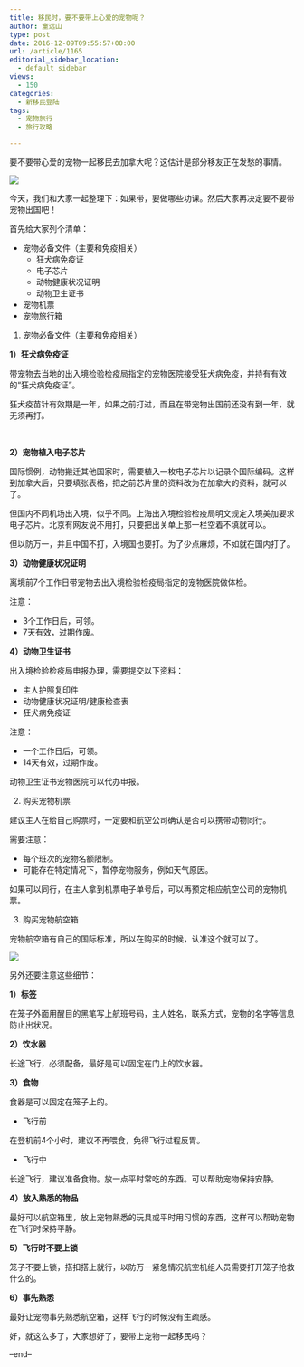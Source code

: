 ```yaml
---
title: 移民时，要不要带上心爱的宠物呢？
author: 童远山
type: post
date: 2016-12-09T09:55:57+00:00
url: /article/1165
editorial_sidebar_location:
  - default_sidebar
views:
  - 150
categories:
  - 新移民登陆
tags:
  - 宠物旅行
  - 旅行攻略

---
```

要不要带心爱的宠物一起移民去加拿大呢？这估计是部分移友正在发愁的事情。

<img decoding="async" src="http://mmbiz.qpic.cn/mmbiz_jpg/onL12esDtA9a2Mic6ILadwPVbQCma4SibnJo0AhSr4xQkIJM943jVibFVicByYf74bTwdXk7vaA617J1EKeCUx1QZw/640?wx_fmt=jpeg&tp=webp&wxfrom=5&wx_lazy=1" data-s="300,640" data-type="jpeg" data-src="http://mmbiz.qpic.cn/mmbiz_jpg/onL12esDtA9a2Mic6ILadwPVbQCma4SibnJo0AhSr4xQkIJM943jVibFVicByYf74bTwdXk7vaA617J1EKeCUx1QZw/0?wx_fmt=jpeg" data-ratio="0.75" data-w="600" data-fail="0" /> 

今天，我们和大家一起整理下：如果带，要做哪些功课。然后大家再决定要不要带宠物出国吧！

首先给大家列个清单：

<ul class="list-paddingleft-2">
  <li>
    宠物必备文件（主要和免疫相关） <ul class="list-paddingleft-2">
      <li>
        狂犬病免疫证
      </li>
      <li>
        电子芯片
      </li>
      <li>
        动物健康状况证明
      </li>
      <li>
        动物卫生证书
      </li>
    </ul>
  </li>
  
  <li>
    宠物机票
  </li>
  <li>
    宠物旅行箱
  </li>
</ul>

1. 宠物必备文件（主要和免疫相关）

**1）狂犬病免疫证**

带宠物去当地的出入境检验检疫局指定的宠物医院接受狂犬病免疫，并持有有效的“狂犬病免疫证”。

狂犬疫苗针有效期是一年，如果之前打过，而且在带宠物出国前还没有到一年，就无须再打。

&nbsp;

**2）宠物植入电子芯片**

国际惯例，动物搬迁其他国家时，需要植入一枚电子芯片以记录个国际编码。这样到加拿大后，只要填张表格，把之前芯片里的资料改为在加拿大的资料，就可以了。

但国内不同机场出入境，似乎不同。上海出入境检验检疫局明文规定入境美加要求电子芯片。北京有网友说不用打，只要把出关单上那一栏空着不填就可以。

但以防万一，并且中国不打，入境国也要打。为了少点麻烦，不如就在国内打了。

**3）动物健康状况证明**

离境前7个工作日带宠物去出入境检验检疫局指定的宠物医院做体检。

注意：

<ul class="list-paddingleft-2">
  <li>
    3个工作日后，可领。
  </li>
  <li>
    7天有效，过期作废。
  </li>
</ul>

**4）动物卫生证书**

出入境检验检疫局申报办理，需要提交以下资料：

<ul class="list-paddingleft-2">
  <li>
    主人护照复印件
  </li>
  <li>
    动物健康状况证明/健康检查表
  </li>
  <li>
    狂犬病免疫证
  </li>
</ul>

注意：

<ul class="list-paddingleft-2">
  <li>
    一个工作日后，可领。
  </li>
  <li>
    14天有效，过期作废。
  </li>
</ul>

动物卫生证书宠物医院可以代办申报。

2. 购买宠物机票

建议主人在给自己购票时，一定要和航空公司确认是否可以携带动物同行。

需要注意：

<ul class="list-paddingleft-2">
  <li>
    每个班次的宠物名额限制。
  </li>
  <li>
    可能存在特定情况下，暂停宠物服务，例如天气原因。
  </li>
</ul>

如果可以同行，在主人拿到机票电子单号后，可以再预定相应航空公司的宠物机票。

3. 购买宠物航空箱

宠物航空箱有自己的国际标准，所以在购买的时候，认准这个就可以了。

<img decoding="async" src="http://mmbiz.qpic.cn/mmbiz_jpg/onL12esDtA9a2Mic6ILadwPVbQCma4SibnXS9L3ttRHcKAYg2cPBCMmOibBvzp1eFMvq8nROgz03BHMxn71L7brIg/640?wx_fmt=jpeg&tp=webp&wxfrom=5&wx_lazy=1" data-s="300,640" data-type="jpeg" data-src="http://mmbiz.qpic.cn/mmbiz_jpg/onL12esDtA9a2Mic6ILadwPVbQCma4SibnXS9L3ttRHcKAYg2cPBCMmOibBvzp1eFMvq8nROgz03BHMxn71L7brIg/0?wx_fmt=jpeg" data-ratio="0.8234265734265734" data-w="572" data-fail="0" /> 

另外还要注意这些细节：

**1）标签**

在笼子外面用醒目的黑笔写上航班号码，主人姓名，联系方式，宠物的名字等信息防止出状况。

**2）饮水器**

长途飞行，必须配备，最好是可以固定在门上的饮水器。

**3）食物**

食器是可以固定在笼子上的。

<ul class="list-paddingleft-2">
  <li>
    飞行前
  </li>
</ul>

在登机前4个小时，建议不再喂食，免得飞行过程反胃。

<ul class="list-paddingleft-2">
  <li>
    飞行中
  </li>
</ul>

长途飞行，建议准备食物。放一点平时常吃的东西。可以帮助宠物保持安静。

**4）放入熟悉的物品**

最好可以航空箱里，放上宠物熟悉的玩具或平时用习惯的东西，这样可以帮助宠物在飞行时保持平静。

**5）飞行时不要上锁**

笼子不要上锁，搭扣搭上就行，以防万一紧急情况航空机组人员需要打开笼子抢救什么的。

**6）事先熟悉**

最好让宠物事先熟悉航空箱，这样飞行的时候没有生疏感。

好，就这么多了，大家想好了，要带上宠物一起移民吗？

&#8211;end&#8211;